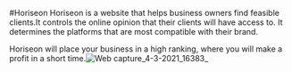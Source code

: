 #Horiseon
Horiseon is a website that helps business owners find feasible clients.It controls the online opinion that their clients will have access to. It determines the platforms that are most compatible with their brand.

Horiseon will place your business in a high ranking, where you will make a profit in a short time.![Web capture_4-3-2021_16383_](https://user-images.githubusercontent.com/77666204/109917905-39ee5e00-7d0a-11eb-8f82-d82c77c7c993.jpeg)
